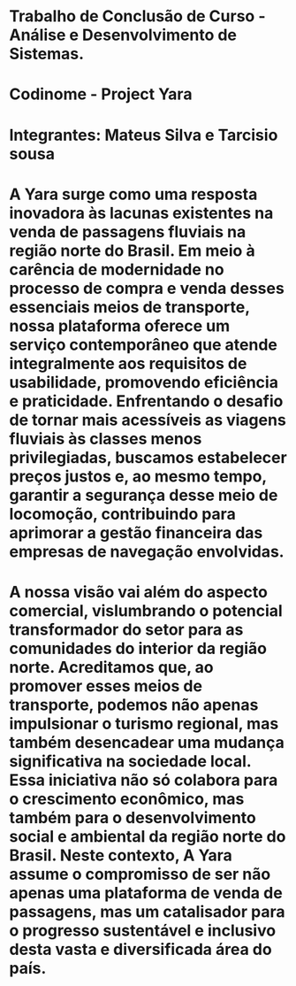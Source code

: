 # Trabalho de Conclusão de Curso - Análise e Desenvolvimento de Sistemas.
#
#
# Codinome - Project Yara
# Integrantes: Mateus Silva e Tarcisio sousa
#
#
# A Yara surge como uma resposta inovadora às lacunas existentes na venda de passagens fluviais na região norte do Brasil. Em meio à carência de modernidade no processo de compra e venda desses essenciais meios de transporte, nossa plataforma oferece um serviço contemporâneo que atende integralmente aos requisitos de usabilidade, promovendo eficiência e praticidade. Enfrentando o desafio de tornar mais acessíveis as viagens fluviais às classes menos privilegiadas, buscamos estabelecer preços justos e, ao mesmo tempo, garantir a segurança desse meio de locomoção, contribuindo para aprimorar a gestão financeira das empresas de navegação envolvidas.
#
#
# A nossa visão vai além do aspecto comercial, vislumbrando o potencial transformador do setor para as comunidades do interior da região norte. Acreditamos que, ao promover esses meios de transporte, podemos não apenas impulsionar o turismo regional, mas também desencadear uma mudança significativa na sociedade local. Essa iniciativa não só colabora para o crescimento econômico, mas também para o desenvolvimento social e ambiental da região norte do Brasil. Neste contexto, A Yara assume o compromisso de ser não apenas uma plataforma de venda de passagens, mas um catalisador para o progresso sustentável e inclusivo desta vasta e diversificada área do país.